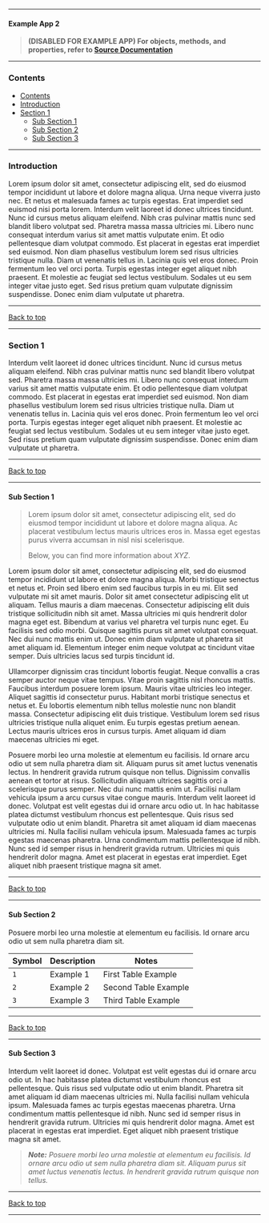 <!--
Title: Example App 2 - Documentation
Author: Skylar Paulson (spaulson@adworthy.com)
Version: 1.0.4
-->

<script type="text/javascript" src="../Connector.js"></script>
<hidden id="top">

---

<!-- Document Start -->
#### Example App 2

> **(DISABLED FOR EXAMPLE APP) For objects, methods, and properties, refer to [Source Documentation](source_docs/html/index.html)**

---

### Contents

- [Contents](#contents)
- [Introduction](#introduction)
- [Section 1](#section-1)
  - [Sub Section 1](#sub-section-1)
  - [Sub Section 2](#sub-section-2)
  - [Sub Section 3](#sub-section-3)

---

### Introduction

Lorem ipsum dolor sit amet, consectetur adipiscing elit, sed do eiusmod tempor incididunt ut labore et dolore magna aliqua. Urna neque viverra justo nec. Et netus et malesuada fames ac turpis egestas. Erat imperdiet sed euismod nisi porta lorem. Interdum velit laoreet id donec ultrices tincidunt. Nunc id cursus metus aliquam eleifend. Nibh cras pulvinar mattis nunc sed blandit libero volutpat sed. Pharetra massa massa ultricies mi. Libero nunc consequat interdum varius sit amet mattis vulputate enim. Et odio pellentesque diam volutpat commodo. Est placerat in egestas erat imperdiet sed euismod. Non diam phasellus vestibulum lorem sed risus ultricies tristique nulla. Diam ut venenatis tellus in. Lacinia quis vel eros donec. Proin fermentum leo vel orci porta. Turpis egestas integer eget aliquet nibh praesent. Et molestie ac feugiat sed lectus vestibulum. Sodales ut eu sem integer vitae justo eget. Sed risus pretium quam vulputate dignissim suspendisse. Donec enim diam vulputate ut pharetra.

---

[Back to top](#top)

---

### Section 1

Interdum velit laoreet id donec ultrices tincidunt. Nunc id cursus metus aliquam eleifend. Nibh cras pulvinar mattis nunc sed blandit libero volutpat sed. Pharetra massa massa ultricies mi. Libero nunc consequat interdum varius sit amet mattis vulputate enim. Et odio pellentesque diam volutpat commodo. Est placerat in egestas erat imperdiet sed euismod. Non diam phasellus vestibulum lorem sed risus ultricies tristique nulla. Diam ut venenatis tellus in. Lacinia quis vel eros donec. Proin fermentum leo vel orci porta. Turpis egestas integer eget aliquet nibh praesent. Et molestie ac feugiat sed lectus vestibulum. Sodales ut eu sem integer vitae justo eget. Sed risus pretium quam vulputate dignissim suspendisse. Donec enim diam vulputate ut pharetra.

---

[Back to top](#top)

---

#### Sub Section 1

> Lorem ipsum dolor sit amet, consectetur adipiscing elit, sed do eiusmod tempor incididunt ut labore et dolore magna aliqua. Ac placerat vestibulum lectus mauris ultrices eros in. Massa eget egestas purus viverra accumsan in nisl nisi scelerisque.
>
> Below, you can find more information about *XYZ*.

Lorem ipsum dolor sit amet, consectetur adipiscing elit, sed do eiusmod tempor incididunt ut labore et dolore magna aliqua. Morbi tristique senectus et netus et. Proin sed libero enim sed faucibus turpis in eu mi. Elit sed vulputate mi sit amet mauris. Dolor sit amet consectetur adipiscing elit ut aliquam. Tellus mauris a diam maecenas. Consectetur adipiscing elit duis tristique sollicitudin nibh sit amet. Massa ultricies mi quis hendrerit dolor magna eget est. Bibendum at varius vel pharetra vel turpis nunc eget. Eu facilisis sed odio morbi. Quisque sagittis purus sit amet volutpat consequat. Nec dui nunc mattis enim ut. Donec enim diam vulputate ut pharetra sit amet aliquam id. Elementum integer enim neque volutpat ac tincidunt vitae semper. Duis ultricies lacus sed turpis tincidunt id.

Ullamcorper dignissim cras tincidunt lobortis feugiat. Neque convallis a cras semper auctor neque vitae tempus. Vitae proin sagittis nisl rhoncus mattis. Faucibus interdum posuere lorem ipsum. Mauris vitae ultricies leo integer. Aliquet sagittis id consectetur purus. Habitant morbi tristique senectus et netus et. Eu lobortis elementum nibh tellus molestie nunc non blandit massa. Consectetur adipiscing elit duis tristique. Vestibulum lorem sed risus ultricies tristique nulla aliquet enim. Eu turpis egestas pretium aenean. Lectus mauris ultrices eros in cursus turpis. Amet aliquam id diam maecenas ultricies mi eget.

Posuere morbi leo urna molestie at elementum eu facilisis. Id ornare arcu odio ut sem nulla pharetra diam sit. Aliquam purus sit amet luctus venenatis lectus. In hendrerit gravida rutrum quisque non tellus. Dignissim convallis aenean et tortor at risus. Sollicitudin aliquam ultrices sagittis orci a scelerisque purus semper. Nec dui nunc mattis enim ut. Facilisi nullam vehicula ipsum a arcu cursus vitae congue mauris. Interdum velit laoreet id donec. Volutpat est velit egestas dui id ornare arcu odio ut. In hac habitasse platea dictumst vestibulum rhoncus est pellentesque. Quis risus sed vulputate odio ut enim blandit. Pharetra sit amet aliquam id diam maecenas ultricies mi. Nulla facilisi nullam vehicula ipsum. Malesuada fames ac turpis egestas maecenas pharetra. Urna condimentum mattis pellentesque id nibh. Nunc sed id semper risus in hendrerit gravida rutrum. Ultricies mi quis hendrerit dolor magna. Amet est placerat in egestas erat imperdiet. Eget aliquet nibh praesent tristique magna sit amet.

---

[Back to top](#top)

---

#### Sub Section 2

Posuere morbi leo urna molestie at elementum eu facilisis. Id ornare arcu odio ut sem nulla pharetra diam sit.

| Symbol | Description | Notes |
| ------ | ----------- | ----- |
| `1` | Example 1 | First Table Example |
| `2` | Example 2 | Second Table Example |
| `3` | Example 3 | Third Table Example |

---

[Back to top](#top)

---

#### Sub Section 3

Interdum velit laoreet id donec. Volutpat est velit egestas dui id ornare arcu odio ut. In hac habitasse platea dictumst vestibulum rhoncus est pellentesque. Quis risus sed vulputate odio ut enim blandit. Pharetra sit amet aliquam id diam maecenas ultricies mi. Nulla facilisi nullam vehicula ipsum. Malesuada fames ac turpis egestas maecenas pharetra. Urna condimentum mattis pellentesque id nibh. Nunc sed id semper risus in hendrerit gravida rutrum. Ultricies mi quis hendrerit dolor magna. Amet est placerat in egestas erat imperdiet. Eget aliquet nibh praesent tristique magna sit amet.

> ***Note:** Posuere morbi leo urna molestie at elementum eu facilisis. Id ornare arcu odio ut sem nulla pharetra diam sit. Aliquam purus sit amet luctus venenatis lectus. In hendrerit gravida rutrum quisque non tellus.*

---

[Back to top](#top)

---

<!-- End of Document -->

<!-- CSS Styles -->
<style>
    true::before {
        content: "✔";
        color: green;
        font-weight: bold;
    }

    false::before {
        content: "✖";
        color: red;
        font-weight: bold;
    }

    num {
        color: blue;
        font-weight: bold;
    }

    na::before {
        content: "N/A";
        color: grey;
        font-weight: bold;
        font-style: italic;
    }
</style>
<!-- End of Styles -->
